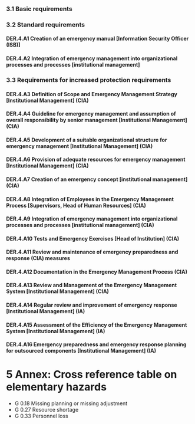 ### 3.1 Basic requirements
### 3.2 Standard requirements
#### DER.4.A1 Creation of an emergency manual [Information Security Officer (ISB)]
#### DER.4.A2 Integration of emergency management into organizational processes and processes [institutional management]
### 3.3 Requirements for increased protection requirements
#### DER.4.A3 Definition of Scope and Emergency Management Strategy [Institutional Management] (CIA)
#### DER.4.A4 Guideline for emergency management and assumption of overall responsibility by senior management [Institutional Management] (CIA)
#### DER.4.A5 Development of a suitable organizational structure for emergency management [Institutional Management] (CIA)
#### DER.4.A6 Provision of adequate resources for emergency management [Institutional Management] (CIA)
#### DER.4.A7 Creation of an emergency concept [institutional management] (CIA)
#### DER.4.A8 Integration of Employees in the Emergency Management Process [Supervisors, Head of Human Resources] (CIA)
#### DER.4.A9 Integration of emergency management into organizational processes and processes [institutional management] (CIA)
#### DER.4.A10 Tests and Emergency Exercises [Head of Institution] (CIA)
#### DER.4.A11 Review and maintenance of emergency preparedness and response (CIA) measures
#### DER.4.A12 Documentation in the Emergency Management Process (CIA)
#### DER.4.A13 Review and Management of the Emergency Management System [Institutional Management] (CIA)
#### DER.4.A14 Regular review and improvement of emergency response [Institutional Management] (IA)
#### DER.4.A15 Assessment of the Efficiency of the Emergency Management System [Institutional Management] (IA)
#### DER.4.A16 Emergency preparedness and emergency response planning for outsourced components [Institutional Management] (IA)
# 5 Annex: Cross reference table on elementary hazards
* G 0.18 Missing planning or missing adjustment
* G 0.27 Resource shortage
* G 0.33 Personnel loss
